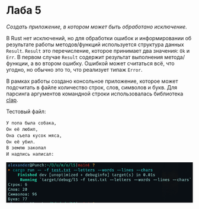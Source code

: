 # Лаба 5

_Создать приложение, в котором может быть обработано исключение._

В Rust нет исключений, но для обработки ошибок и информировании об результате работы методов/функций используется структура данных `Result`. `Result` это перечисление, которое принимает два значения: `Ok` и `Err`. В первом случае `Result` содержит результат выполнения метода/функции, а во втором ошибку. Ошибкой может считаться всё, что угодно, но обычно это то, что реализует типаж `Error`.

В рамках работы создано консольное приложение, которое может подсчитать в файле количество строк, слов, символов и букв. Для парсинга аргументов командной строки использовалась библиотека [clap](https://github.com/clap-rs/clap).

Тестовый файл:

```txt
У попа была собака,
Он её любил,
Она съела кусок мяса,
Он её убил.
В землю закопал
И надпись написал:
```

![screenshot](./screenshot.png "Демонстрация работы программы.")